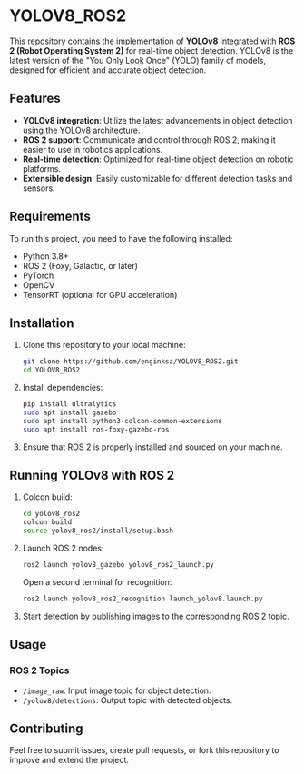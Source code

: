 # YOLOV8_ROS2

This repository contains the implementation of **YOLOv8** integrated with **ROS 2 (Robot Operating System 2)** for real-time object detection. YOLOv8 is the latest version of the "You Only Look Once" (YOLO) family of models, designed for efficient and accurate object detection.

## Features

- **YOLOv8 integration**: Utilize the latest advancements in object detection using the YOLOv8 architecture.
- **ROS 2 support**: Communicate and control through ROS 2, making it easier to use in robotics applications.
- **Real-time detection**: Optimized for real-time object detection on robotic platforms.
- **Extensible design**: Easily customizable for different detection tasks and sensors.

## Requirements

To run this project, you need to have the following installed:

- Python 3.8+
- ROS 2 (Foxy, Galactic, or later)
- PyTorch
- OpenCV
- TensorRT (optional for GPU acceleration)

## Installation

1. Clone this repository to your local machine:

    ```bash
    git clone https://github.com/enginksz/YOLOV8_ROS2.git
    cd YOLOV8_ROS2
    ```

2. Install dependencies:

    ```bash
    pip install ultralytics
    sudo apt install gazebo
    sudo apt install python3-colcon-common-extensions
    sudo apt install ros-foxy-gazebo-ros
    ```

3. Ensure that ROS 2 is properly installed and sourced on your machine.

## Running YOLOv8 with ROS 2

1. Colcon build:

    ```bash
    cd yolov8_ros2
    colcon build
    source yolov8_ros2/install/setup.bash
    ```

2. Launch ROS 2 nodes:

    ```bash
    ros2 launch yolov8_gazebo yolov8_ros2_launch.py
    ```

    Open a second terminal for recognition:

    ```bash
    ros2 launch yolov8_ros2_recognition launch_yolov8.launch.py
    ```

3. Start detection by publishing images to the corresponding ROS 2 topic.

## Usage

### ROS 2 Topics

- `/image_raw`: Input image topic for object detection.
- `/yolov8/detections`: Output topic with detected objects.

## Contributing

Feel free to submit issues, create pull requests, or fork this repository to improve and extend the project.
